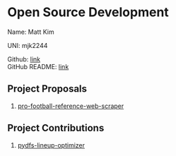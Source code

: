 # Open Source Development

Name: Matt Kim

UNI: mjk2244

Github: [link](https://github.com/mjk2244)  
GitHub README: [link](https://github.com/mjk2244/mjk2244/blob/main/README.md)

## Project Proposals

1. [pro-football-reference-web-scraper](./projects/python/pro-football-reference-web-scraper.md)

## Project Contributions

1. [pydfs-lineup-optimizer](./projects/python/pydfs-lineup-optimizer.md)

